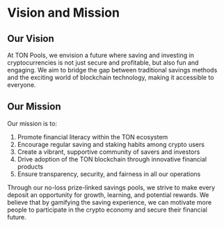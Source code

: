 # Vision and Mission

## Our Vision

At TON Pools, we envision a future where saving and investing in cryptocurrencies is not just secure and profitable, but also fun and engaging. We aim to bridge the gap between traditional savings methods and the exciting world of blockchain technology, making it accessible to everyone.

## Our Mission

Our mission is to:

1. Promote financial literacy within the TON ecosystem
2. Encourage regular saving and staking habits among crypto users
3. Create a vibrant, supportive community of savers and investors
4. Drive adoption of the TON blockchain through innovative financial products
5. Ensure transparency, security, and fairness in all our operations

Through our no-loss prize-linked savings pools, we strive to make every deposit an opportunity for growth, learning, and potential rewards. We believe that by gamifying the saving experience, we can motivate more people to participate in the crypto economy and secure their financial future.
